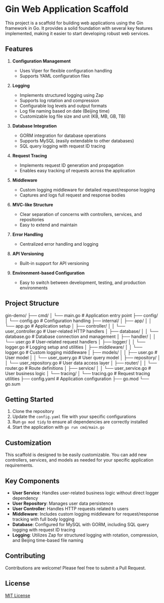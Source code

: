 # Gin Web Application Scaffold

This project is a scaffold for building web applications using the Gin framework in Go. It provides a solid foundation with several key features implemented, making it easier to start developing robust web services.

## Features

1. **Configuration Management**
   - Uses Viper for flexible configuration handling
   - Supports YAML configuration files

2. **Logging**
   - Implements structured logging using Zap
   - Supports log rotation and compression
   - Configurable log levels and output formats
   - Log file naming based on date (Beijing time)
   - Customizable log file size and unit (KB, MB, GB, TB)

3. **Database Integration**
   - GORM integration for database operations
   - Supports MySQL (easily extendable to other databases)
   - SQL query logging with request ID tracing

4. **Request Tracing**
   - Implements request ID generation and propagation
   - Enables easy tracking of requests across the application

5. **Middleware**
   - Custom logging middleware for detailed request/response logging
   - Captures and logs full request and response bodies

6. **MVC-like Structure**
   - Clear separation of concerns with controllers, services, and repositories
   - Easy to extend and maintain

7. **Error Handling**
   - Centralized error handling and logging

8. **API Versioning**
   - Built-in support for API versioning

9. **Environment-based Configuration**
   - Easy to switch between development, testing, and production environments

## Project Structure
gin-demo/
├── cmd/
│ └── main.go # Application entry point
├── config/
│ └── config.go # Configuration handling
├── internal/
│ ├── app/
│ │ └── app.go # Application setup
│ ├── controller/
│ │ └── user_controller.go # User-related HTTP handlers
│ ├── database/
│ │ └── database.go # Database connection and management
│ ├── handler/
│ │ └── user.go # User-related request handlers
│ ├── logger/
│ │ └── logger.go # Logging setup and utilities
│ ├── middleware/
│ │ └── logger.go # Custom logging middleware
│ ├── models/
│ │ ├── user.go # User model
│ │ └── user_query.go # User query model
│ ├── repository/
│ │ └── user_repository.go # User data access layer
│ ├── router/
│ │ └── router.go # Route definitions
│ ├── service/
│ │ └── user_service.go # User business logic
│ └── tracing/
│ └── tracing.go # Request tracing utilities
├── config.yaml # Application configuration
├── go.mod
└── go.sum
## Getting Started

1. Clone the repository
2. Update the `config.yaml` file with your specific configurations
3. Run `go mod tidy` to ensure all dependencies are correctly installed
4. Start the application with `go run cmd/main.go`

## Customization

This scaffold is designed to be easily customizable. You can add new controllers, services, and models as needed for your specific application requirements.

## Key Components

- **User Service**: Handles user-related business logic without direct logger dependency
- **User Repository**: Manages user data persistence
- **User Controller**: Handles HTTP requests related to users
- **Middleware**: Includes custom logging middleware for request/response tracking with full body logging
- **Database**: Configured for MySQL with GORM, including SQL query logging with request ID tracing
- **Logging**: Utilizes Zap for structured logging with rotation, compression, and Beijing time-based file naming

## Contributing

Contributions are welcome! Please feel free to submit a Pull Request.

## License

[MIT License](LICENSE)